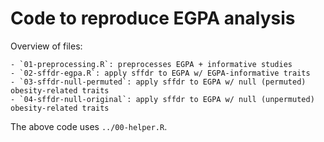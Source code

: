 # Code to reproduce EGPA analysis

Overview of files:

    - `01-preprocessing.R`: preprocesses EGPA + informative studies
    - `02-sffdr-egpa.R`: apply sffdr to EGPA w/ EGPA-informative traits
    - `03-sffdr-null-permuted`: apply sffdr to EGPA w/ null (permuted) obesity-related traits
    - `04-sffdr-null-original`: apply sffdr to EGPA w/ null (unpermuted) obesity-related traits

The above code uses `../00-helper.R`. 
